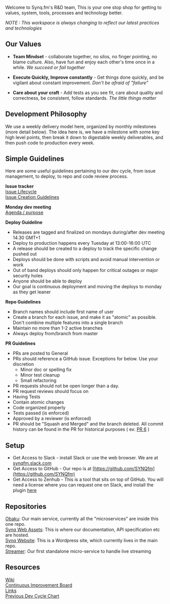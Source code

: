 Welcome to Synq.fm's R&D team, This is your one stop shop for getting to values, system, tools, processes and technology better.

*NOTE : This workspace is always changing to reflect our latest practices and technologies*

## Our Values

 * __Team Mindset__ - collaborate together, no silos, no finger pointing, no blame culture.  Also, have fun and enjoy each other's time once in a while.  *We succeed or fail together*
 
 * __Execute Quickly, Improve constantly__ - Get things done quickly, and be vigilant about constant improvement.  *Don't be afraid of "failure"*

 * __Care about your craft__ - Add tests as you see fit, care about quality and correctness, be consistent, follow standards.  *The little things matter*
 

## Development Philosophy

We use a weekly delivery model here, organized by monthly milestones (more detail below).  The idea here is, we have a milestone with some key high level points, then break it down to digestable weekly deliverables, and then push code to production every week.

## Simple Guidelines

Here are some useful guidelines pertaining to our dev cycle, from issue management, to deploy, to repo and code review process.

__Issue tracker__    
[Issue Lifecycle](issue_tracker/README.md)    
[Issue Creation Guidelines](issue_tracker/guidelines.md)

__Monday dev meeting__    
[Agenda / purpose](issue_tracker/README.md)

__Deploy Guideline__

* Releases are tagged and finalized on mondays during/after dev meeting 14.30 GMT+1
* Deploy to production happens every Tuesday at 13:00-16:00 UTC
* A release should be created to a deploy to track the specific change pushed out
* Deploys should be done with scripts and avoid manual intervention or work
* Out of band deploys should only happen for critical outages or major security holes
* Anyone should be able to deploy
* Our goal is continuous deployment and moving the deploys to monday as they get leaner

__Repo Guidelines__

* Branch names should include first name of user
* Create a branch for each issue, and make it as "atomic" as possible.  Don't combine multiple features into a single branch
* Maintain no more than 1-2 active branches
* Always deploy from/branch from master

__PR Guidelines__

* PRs are posted to General
* PRs should reference a GitHub issue.  Exceptions for below.  Use your discretion
  * Minor doc or spelling fix
  * Minor test cleanup
  * Small refactoring
* PR requests should not be open longer than a day.
* PR request reviews should focus on
 * Having Tests
 * Contain atomic changes
 * Code organized properly
 * Tests passed (is enforced)
 * Approved by a reviewer (is enforced)
* PR should be "Squash and Merged" and the branch deleted.  All commit history can be found in the PR for historical purposes ( ex: [PR 6](https://github.com/SYNQfm/obaku/pull/6) )

## Setup

* Get Access to Slack - install Slack or use the web browser.  We are at [synqfm.slack.com](https://synqfm.slack.com)
* Get Access to GitHub - Our repo is at [https://github.com/SYNQfm](https://github.com/SYNQfm)
* Get Access to Zenhub - This is a tool that sits on top of GitHub.   You will need a license where you can request one on Slack, and install the plugin [here]([here](https://chrome.google.com/webstore/detail/zenhub-for-github/ogcgkffhplmphkaahpmffcafajaocjbd?hl=en-US))

## Repositories

[Obaku](https://github.com/SYNQfm/obaku): Our main service, currently all the "microservices" are inside this one repo.    
[Synq Web Assets](https://github.com/SYNQfm/synq-web-assets.git): This is where our documentation, API specification etc are hosted.    
[Synq Website](https://github.com/SYNQfm/obaku/wordpress): This is a Wordpress site, which currently lives in the main repo.    
[Streamer](https://github.com/SYNQfm/streamer): Our first standalone micro-service to handle live streaming

## Resources

[Wiki](https://github.com/SYNQfm/obaku/wiki)    
[Continuous Improvement Board](https://trello.com/b/dv0Cpcmo/continuous-improvement)   
[Links](links.md)    
[Previous Dev Cycle Chart](dev_cycle.png)
